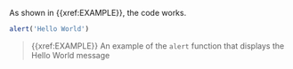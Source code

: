 As shown in {{xref:EXAMPLE}}, the code works.

```javascript
alert('Hello World')
```

> {{xref:EXAMPLE}} An example of the `alert` function that displays the Hello World message
